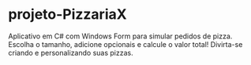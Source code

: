 # projeto-PizzariaX
Aplicativo em C# com Windows Form para simular pedidos de pizza. Escolha o tamanho, adicione opcionais e calcule o valor total! Divirta-se criando e personalizando suas pizzas.

